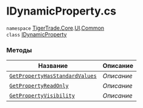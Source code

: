 
# IDynamicProperty.cs
`namespace` [TigerTrade.Core](../../../TigerTrade.Core.md).[UI](../../../TigerTrade.Core/UI.md).[Common](../../../TigerTrade.Core/UI/Common.md)  
    `class` [IDynamicProperty](../../IDynamicProperty.cs.md)

### Методы
| Название | Описание |
| --- | --- |
| [`GetPropertyHasStandardValues`](./Методы/GetPropertyHasStandardValues.md) | *Описание* |
| [`GetPropertyReadOnly`](./Методы/GetPropertyReadOnly.md) | *Описание* |
| [`GetPropertyVisibility`](./Методы/GetPropertyVisibility.md) | *Описание* |
